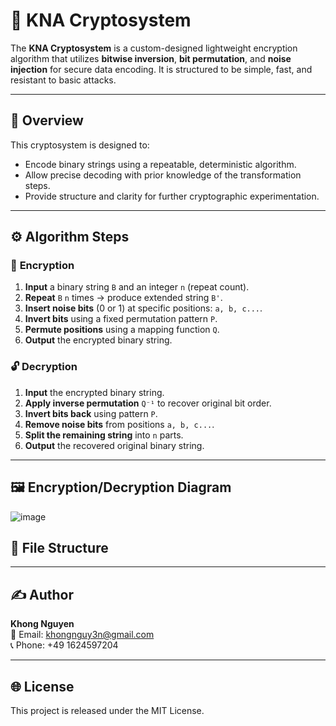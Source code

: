# 🔐 KNA Cryptosystem

The **KNA Cryptosystem** is a custom-designed lightweight encryption algorithm that utilizes **bitwise inversion**, **bit permutation**, and **noise injection** for secure data encoding. It is structured to be simple, fast, and resistant to basic attacks.

---

## 📘 Overview

This cryptosystem is designed to:

- Encode binary strings using a repeatable, deterministic algorithm.
- Allow precise decoding with prior knowledge of the transformation steps.
- Provide structure and clarity for further cryptographic experimentation.

---

## ⚙️ Algorithm Steps

### 🔐 **Encryption**

1. **Input** a binary string `B` and an integer `n` (repeat count).
2. **Repeat** `B` `n` times → produce extended string `B'`.
3. **Insert noise bits** (0 or 1) at specific positions: `a, b, c...`.
4. **Invert bits** using a fixed permutation pattern `P`.
5. **Permute positions** using a mapping function `Q`.
6. **Output** the encrypted binary string.

### 🔓 **Decryption**

1. **Input** the encrypted binary string.
2. **Apply inverse permutation** `Q⁻¹` to recover original bit order.
3. **Invert bits back** using pattern `P`.
4. **Remove noise bits** from positions `a, b, c...`.
5. **Split the remaining string** into `n` parts.
6. **Output** the recovered original binary string.

---

## 🖼️ Encryption/Decryption Diagram

![image](https://github.com/user-attachments/assets/f08d048d-ca5e-4572-b0e0-1c538a9f4d5f)



## 📁 File Structure


---

## ✍️ Author

**Khong Nguyen**  
📧 Email: khongnguy3n@gmail.com  
📞 Phone: +49 1624597204  

---

## 🌐 License

This project is released under the MIT License.
